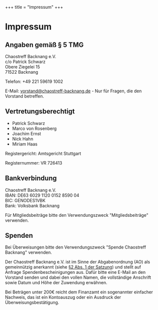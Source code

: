 +++
title = "Impressum"
+++

# Impressum

## Angaben gemäß § 5 TMG

Chaostreff Backnang e.V.\
c/o Patrick Schwarz\
Obere Ziegelei 15\
71522 Backnang

Telefon: +49 221 59619 1002

E-Mail: vorstand@chaostreff-backnang.de - Nur für Fragen, die den Vorstand betreffen.

## Vertretungsberechtigt

- Patrick Schwarz
- Marco von Rosenberg
- Joachim Ernst
- Nick Hahn
- Miriam Haas

Registergericht: Amtsgericht Stuttgart

Registernummer: VR 726413

## Bankverbindung

Chaostreff Backnang e.V.\
IBAN: DE63 6029 1120 0152 8590 04\
BIC: GENODES1VBK\
Bank: Volksbank Backnang

Für Mitgliedsbeiträge bitte den Verwendungszweck "Mitgliedsbeiträge" verwenden.

## Spenden

Bei Überweisungen bitte den Verwendungszweck "Spende Chaostreff Backnang" verwenden.

Der Chaostreff Backnang e.V. ist im Sinne der Abgabenordnung (AO) als gemeinnützig anerkannt (siehe [§2 Abs. 1 der Satzung](/docs/Satzung.pdf)) und stellt auf Anfrage Spendenbescheinigungen aus. Dafür bitte eine E-Mail an den Vorstand senden und dabei den vollen Namen, die vollständige Anschrift sowie Datum und Höhe der Zuwendung erwähnen.

Bei Beträgen unter 200€ reicht dem Finanzamt ein sogenannter einfacher Nachweis, das ist ein Kontoauszug oder ein Ausdruck der Überweisungsbestätigung.

